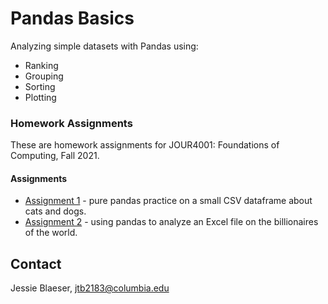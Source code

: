# Pandas Basics

Analyzing simple datasets with Pandas using:

* Ranking 
* Grouping
* Sorting
* Plotting

### Homework Assignments

These are homework assignments for JOUR4001: Foundations of Computing, Fall 2021.

#### Assignments

* [Assignment 1](https://github.com/jessieblaeser/Pandas-Basics/blob/59ee736784cd9674186346bb9c79246c87e128c1/Simple%20Pandas%20Analysis%20with%20Animals.ipynb) - pure pandas practice on a small CSV dataframe about cats and dogs. 
* [Assignment 2](https://github.com/jessieblaeser/Pandas-Basics/blob/59ee736784cd9674186346bb9c79246c87e128c1/Pandas%20Analysis%20with%20Billionaires.ipynb) - using pandas to analyze an Excel file on the billionaires of the world. 

## Contact

Jessie Blaeser, [jtb2183@columbia.edu](mailto:jtb2183@columbia.edu) 
